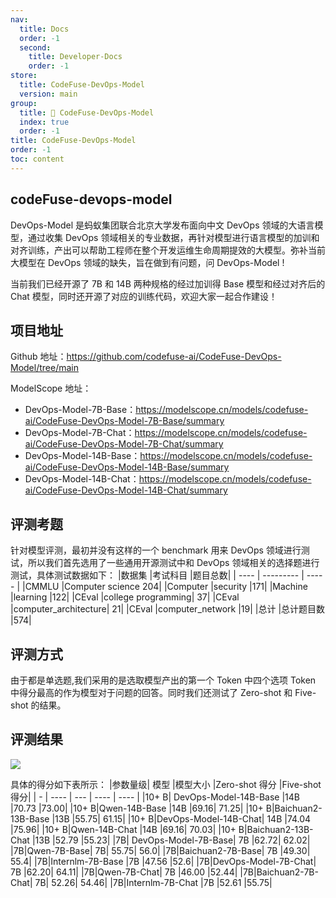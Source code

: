 ```yaml
---
nav:
  title: Docs
  order: -1
  second:
    title: Developer-Docs
    order: -1
store:
  title: CodeFuse-DevOps-Model
  version: main
group:
  title: 🌱 CodeFuse-DevOps-Model
  index: true
  order: -1
title: CodeFuse-DevOps-Model
order: -1
toc: content
---
```


## codeFuse-devops-model
DevOps-Model 是蚂蚁集团联合北京大学发布面向中文 DevOps 领域的大语言模型，通过收集 DevOps 领域相关的专业数据，再针对模型进行语言模型的加训和对齐训练，产出可以帮助工程师在整个开发运维生命周期提效的大模型。弥补当前大模型在 DevOps 领域的缺失，旨在做到有问题，问 DevOps-Model ! 

当前我们已经开源了 7B 和 14B 两种规格的经过加训得 Base 模型和经过对齐后的 Chat 模型，同时还开源了对应的训练代码，欢迎大家一起合作建设！


## 项目地址
Github 地址：https://github.com/codefuse-ai/CodeFuse-DevOps-Model/tree/main

ModelScope 地址：
- DevOps-Model-7B-Base：https://modelscope.cn/models/codefuse-ai/CodeFuse-DevOps-Model-7B-Base/summary
- DevOps-Model-7B-Chat：https://modelscope.cn/models/codefuse-ai/CodeFuse-DevOps-Model-7B-Chat/summary
- DevOps-Model-14B-Base：https://modelscope.cn/models/codefuse-ai/CodeFuse-DevOps-Model-14B-Base/summary
- DevOps-Model-14B-Chat：https://modelscope.cn/models/codefuse-ai/CodeFuse-DevOps-Model-14B-Chat/summary

## 评测考题
针对模型评测，最初并没有这样的一个 benchmark 用来 DevOps 领域进行测试，所以我们首先选用了一些通用开源测试中和 DevOps 领域相关的选择题进行测试，具体测试数据如下：
|数据集	|考试科目	|题目总数|
| ---- | --------- | ----- |
|CMMLU	|Computer science	204|
|Computer |security	|171|
|Machine |learning	|122|
|CEval	|college programming|	37|
|CEval	|computer_architecture|	21|
|CEval	|computer_network	|19|
|总计	|总计题目数	|574|



## 评测方式
由于都是单选题,我们采用的是选取模型产出的第一个 Token 中四个选项 Token 中得分最高的作为模型对于问题的回答。同时我们还测试了 Zero-shot 和 Five-shot 的结果。


## 评测结果
![](https://mdn.alipayobjects.com/huamei_bvbxju/afts/img/A*8RCfS6OraH4AAAAAAAAAAAAADlHYAQ/original)

具体的得分如下表所示：
|参数量级|	模型	|模型大小	|Zero-shot 得分	|Five-shot 得分|
| - |	----	| ---	| ----	| ---- |
|10+ B|	DevOps-Model-14B-Base	|14B	|70.73	|73.00|
|10+ B|Qwen-14B-Base	|14B	|69.16|	71.25|
|10+ B|Baichuan2-13B-Base	|13B	|55.75|	61.15|
|10+ B|DevOps-Model-14B-Chat|	14B	|74.04	|75.96|
|10+ B|Qwen-14B-Chat	|14B	|69.16|	70.03|
|10+ B|Baichuan2-13B-Chat	|13B	|52.79	|55.23|
|7B|	DevOps-Model-7B-Base|	7B	|62.72|	62.02|
|7B|Qwen-7B-Base|	7B|	55.75|	56.0|
|7B|Baichuan2-7B-Base|	7B	|49.30|	55.4|
|7B|Internlm-7B-Base	|7B	|47.56	|52.6|
|7B|DevOps-Model-7B-Chat|	7B	|62.20|	64.11|
|7B|Qwen-7B-Chat|	7B	|46.00	|52.44|
|7B|Baichuan2-7B-Chat|	7B|	52.26|	54.46|
|7B|Internlm-7B-Chat	|7B	|52.61	|55.75|
